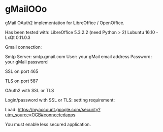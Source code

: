 # gMailOOo
gMail OAuth2 implementation for LibreOffice / OpenOffice.

Has been tested with:
LibreOffice 5.3.2.2 (need Python > 2)
Lubuntu 16.10 -  LxQt 0.11.0.3

Gmail connection: 

Smtp Server: smtp.gmail.com
User: your gMail email address
Password: your gMail password

SSL on port 465

TLS on port 587

OAuth2 with SSL or TLS

Login/password with SSL or TLS: setting requirement:

Load: https://myaccount.google.com/security?utm_source=OGB#connectedapps

You must enable less secured application.

